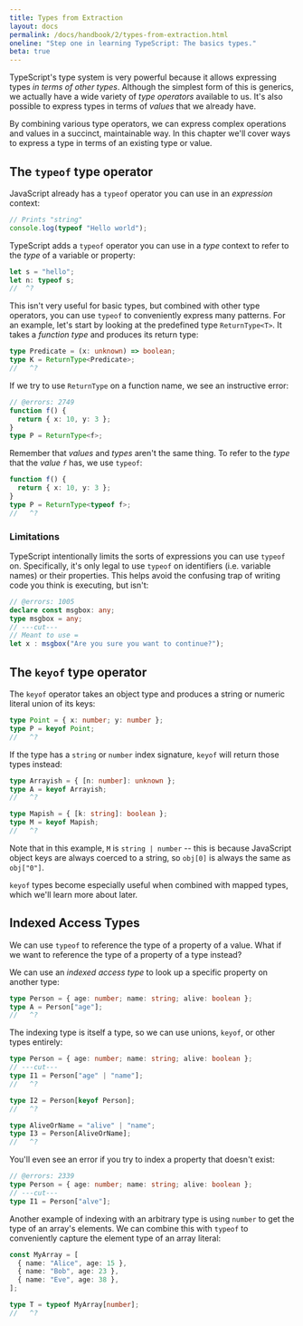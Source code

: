 ```yaml
---
title: Types from Extraction
layout: docs
permalink: /docs/handbook/2/types-from-extraction.html
oneline: "Step one in learning TypeScript: The basics types."
beta: true
---
```


TypeScript's type system is very powerful because it allows expressing types _in terms of other types_.
Although the simplest form of this is generics, we actually have a wide variety of _type operators_ available to us.
It's also possible to express types in terms of _values_ that we already have.

By combining various type operators, we can express complex operations and values in a succinct, maintainable way.
In this chapter we'll cover ways to express a type in terms of an existing type or value.

## The `typeof` type operator

JavaScript already has a `typeof` operator you can use in an _expression_ context:

```ts twoslash
// Prints "string"
console.log(typeof "Hello world");
```

TypeScript adds a `typeof` operator you can use in a _type_ context to refer to the _type_ of a variable or property:

```ts twoslash
let s = "hello";
let n: typeof s;
//  ^?
```

This isn't very useful for basic types, but combined with other type operators, you can use `typeof` to conveniently express many patterns.
For an example, let's start by looking at the predefined type `ReturnType<T>`.
It takes a _function type_ and produces its return type:

```ts twoslash
type Predicate = (x: unknown) => boolean;
type K = ReturnType<Predicate>;
//   ^?
```

If we try to use `ReturnType` on a function name, we see an instructive error:

```ts twoslash
// @errors: 2749
function f() {
  return { x: 10, y: 3 };
}
type P = ReturnType<f>;
```

Remember that _values_ and _types_ aren't the same thing.
To refer to the _type_ that the _value `f`_ has, we use `typeof`:

```ts twoslash
function f() {
  return { x: 10, y: 3 };
}
type P = ReturnType<typeof f>;
//   ^?
```

### Limitations

TypeScript intentionally limits the sorts of expressions you can use `typeof` on.
Specifically, it's only legal to use `typeof` on identifiers (i.e. variable names) or their properties.
This helps avoid the confusing trap of writing code you think is executing, but isn't:

```ts twoslash
// @errors: 1005
declare const msgbox: any;
type msgbox = any;
// ---cut---
// Meant to use =
let x : msgbox("Are you sure you want to continue?");
```

## The `keyof` type operator

The `keyof` operator takes an object type and produces a string or numeric literal union of its keys:

```ts twoslash
type Point = { x: number; y: number };
type P = keyof Point;
//   ^?
```

If the type has a `string` or `number` index signature, `keyof` will return those types instead:

```ts twoslash
type Arrayish = { [n: number]: unknown };
type A = keyof Arrayish;
//   ^?

type Mapish = { [k: string]: boolean };
type M = keyof Mapish;
//   ^?
```

Note that in this example, `M` is `string | number` -- this is because JavaScript object keys are always coerced to a string, so `obj[0]` is always the same as `obj["0"]`.

`keyof` types become especially useful when combined with mapped types, which we'll learn more about later.

## Indexed Access Types

We can use `typeof` to reference the type of a property of a value.
What if we want to reference the type of a property of a type instead?

We can use an _indexed access type_ to look up a specific property on another type:

```ts twoslash
type Person = { age: number; name: string; alive: boolean };
type A = Person["age"];
//   ^?
```

The indexing type is itself a type, so we can use unions, `keyof`, or other types entirely:

```ts twoslash
type Person = { age: number; name: string; alive: boolean };
// ---cut---
type I1 = Person["age" | "name"];
//   ^?

type I2 = Person[keyof Person];
//   ^?

type AliveOrName = "alive" | "name";
type I3 = Person[AliveOrName];
//   ^?
```

You'll even see an error if you try to index a property that doesn't exist:

```ts twoslash
// @errors: 2339
type Person = { age: number; name: string; alive: boolean };
// ---cut---
type I1 = Person["alve"];
```

Another example of indexing with an arbitrary type is using `number` to get the type of an array's elements.
We can combine this with `typeof` to conveniently capture the element type of an array literal:

```ts twoslash
const MyArray = [
  { name: "Alice", age: 15 },
  { name: "Bob", age: 23 },
  { name: "Eve", age: 38 },
];

type T = typeof MyArray[number];
//   ^?
```
